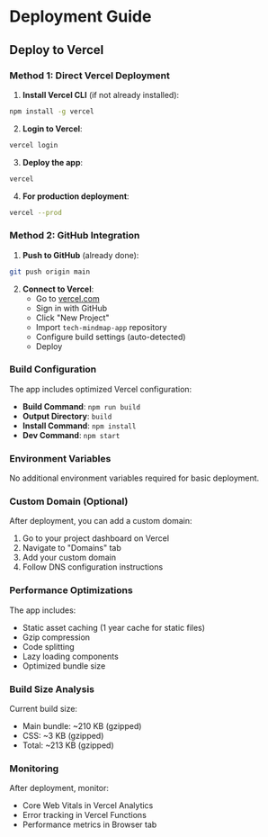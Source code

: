 # Deployment Guide

## Deploy to Vercel

### Method 1: Direct Vercel Deployment

1. **Install Vercel CLI** (if not already installed):
```bash
npm install -g vercel
```

2. **Login to Vercel**:
```bash
vercel login
```

3. **Deploy the app**:
```bash
vercel
```

4. **For production deployment**:
```bash
vercel --prod
```

### Method 2: GitHub Integration

1. **Push to GitHub** (already done):
```bash
git push origin main
```

2. **Connect to Vercel**:
   - Go to [vercel.com](https://vercel.com)
   - Sign in with GitHub
   - Click "New Project"
   - Import `tech-mindmap-app` repository
   - Configure build settings (auto-detected)
   - Deploy

### Build Configuration

The app includes optimized Vercel configuration:
- **Build Command**: `npm run build`
- **Output Directory**: `build`
- **Install Command**: `npm install`
- **Dev Command**: `npm start`

### Environment Variables

No additional environment variables required for basic deployment.

### Custom Domain (Optional)

After deployment, you can add a custom domain:
1. Go to your project dashboard on Vercel
2. Navigate to "Domains" tab
3. Add your custom domain
4. Follow DNS configuration instructions

### Performance Optimizations

The app includes:
- Static asset caching (1 year cache for static files)
- Gzip compression
- Code splitting
- Lazy loading components
- Optimized bundle size

### Build Size Analysis

Current build size:
- Main bundle: ~210 KB (gzipped)
- CSS: ~3 KB (gzipped)
- Total: ~213 KB (gzipped)

### Monitoring

After deployment, monitor:
- Core Web Vitals in Vercel Analytics
- Error tracking in Vercel Functions
- Performance metrics in Browser tab